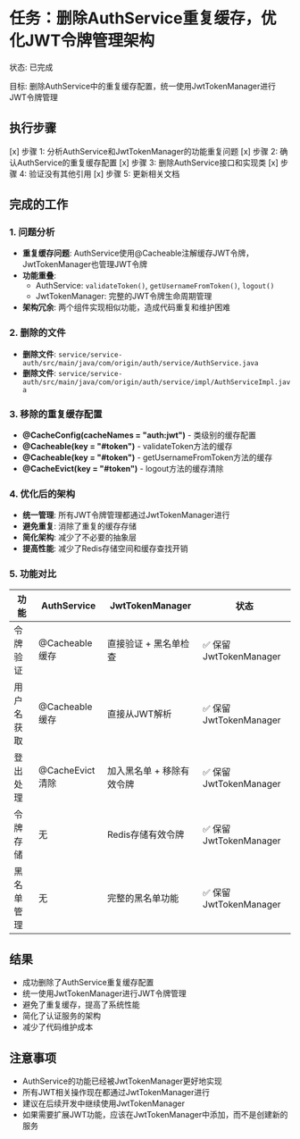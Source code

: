 # 任务：删除AuthService重复缓存，优化JWT令牌管理架构
状态: 已完成

目标: 删除AuthService中的重复缓存配置，统一使用JwtTokenManager进行JWT令牌管理

## 执行步骤
[x] 步骤 1: 分析AuthService和JwtTokenManager的功能重复问题
[x] 步骤 2: 确认AuthService的重复缓存配置
[x] 步骤 3: 删除AuthService接口和实现类
[x] 步骤 4: 验证没有其他引用
[x] 步骤 5: 更新相关文档

## 完成的工作

### 1. 问题分析
- **重复缓存问题**: AuthService使用@Cacheable注解缓存JWT令牌，JwtTokenManager也管理JWT令牌
- **功能重叠**: 
  - AuthService: `validateToken()`, `getUsernameFromToken()`, `logout()`
  - JwtTokenManager: 完整的JWT令牌生命周期管理
- **架构冗余**: 两个组件实现相似功能，造成代码重复和维护困难

### 2. 删除的文件
- **删除文件**: `service/service-auth/src/main/java/com/origin/auth/service/AuthService.java`
- **删除文件**: `service/service-auth/src/main/java/com/origin/auth/service/impl/AuthServiceImpl.java`

### 3. 移除的重复缓存配置
- **@CacheConfig(cacheNames = "auth:jwt")** - 类级别的缓存配置
- **@Cacheable(key = "#token")** - validateToken方法的缓存
- **@Cacheable(key = "#token")** - getUsernameFromToken方法的缓存
- **@CacheEvict(key = "#token")** - logout方法的缓存清除

### 4. 优化后的架构
- **统一管理**: 所有JWT令牌管理都通过JwtTokenManager进行
- **避免重复**: 消除了重复的缓存存储
- **简化架构**: 减少了不必要的抽象层
- **提高性能**: 减少了Redis存储空间和缓存查找开销

### 5. 功能对比
| 功能 | AuthService | JwtTokenManager | 状态 |
|------|-------------|-----------------|------|
| 令牌验证 | @Cacheable缓存 | 直接验证 + 黑名单检查 | ✅ 保留JwtTokenManager |
| 用户名获取 | @Cacheable缓存 | 直接从JWT解析 | ✅ 保留JwtTokenManager |
| 登出处理 | @CacheEvict清除 | 加入黑名单 + 移除有效令牌 | ✅ 保留JwtTokenManager |
| 令牌存储 | 无 | Redis存储有效令牌 | ✅ 保留JwtTokenManager |
| 黑名单管理 | 无 | 完整的黑名单功能 | ✅ 保留JwtTokenManager |

## 结果
- 成功删除了AuthService重复缓存配置
- 统一使用JwtTokenManager进行JWT令牌管理
- 避免了重复缓存，提高了系统性能
- 简化了认证服务的架构
- 减少了代码维护成本

## 注意事项
- AuthService的功能已经被JwtTokenManager更好地实现
- 所有JWT相关操作现在都通过JwtTokenManager进行
- 建议在后续开发中继续使用JwtTokenManager
- 如果需要扩展JWT功能，应该在JwtTokenManager中添加，而不是创建新的服务 